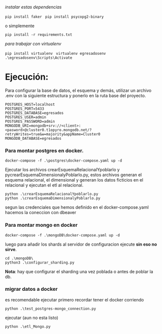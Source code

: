 
*instalar estas dependencias*

```pip install faker ```
```pip install psycopg2-binary```

o simplemente

```pip install -r requirements.txt ```

*para trabajar con virtualenv*

```pip install virtualenv ```
```virtualenv egresadosenv ```
```.\egresadosenv\Scripts\Activate ```

# Ejecución:

Para configurar la base de datos, el esquema y demás, utilizar un archivo .env con la siguiente estructura y ponerlo en la ruta base del proyecto.

```
POSTGRES_HOST=localhost
POSTGRES_PORT=5433
POSTGRES_DATABASE=egresados
POSTGRES_USER=admin
POSTGRES_PASSWORD=admin
MONGODB_URI=mongodb+srv://<client>:<pasword>@cluster0.t1opyro.mongodb.net/?retryWrites=true&w=majority&appName=Cluster0
MONGODB_DATABASE=egresados
```
### Para montar postgres en docker.

```
docker-compose -f .\postgres\docker-compose.yaml up -d
```

Ejecutar los archivos crearEsquemaRelacionalYpoblarlo y pycrearEsquemaDimensionalyPoblarlo.py, estos archivos generan el esquema relacional, el dimensional y generan los datos ficticios en el relacional y ejecutan el etl al relacional.

```
python .\crearEsquemaRelacionalYpoblarlo.py
python .\crearEsquemaDimensionalyPoblarlo.py
```

segun las credenciales que hemos definido en el docker-compose.yaml hacemos la coneccion con dbeaver

### Para montar mongo en docker

```
docker-compose -f .\mongoDB\docker-compose.yaml up -d
```

luego para añadir los shards al servidor de configuracion ejecute __sin eso no sirve__.

```
cd .\mongoDB\
python3 .\configurar_sharding.py
```
__Nota__: hay que configurar el sharding una vez poblada o antes de poblar la db.

### migrar datos a docker
es recomendable ejecutar primero recordar tener el docker corriendo
```
python .\test_postgres-mongo_connection.py
```
ejecutar (aun no esta listo)
```
python .\etl_Mongo.py
```
